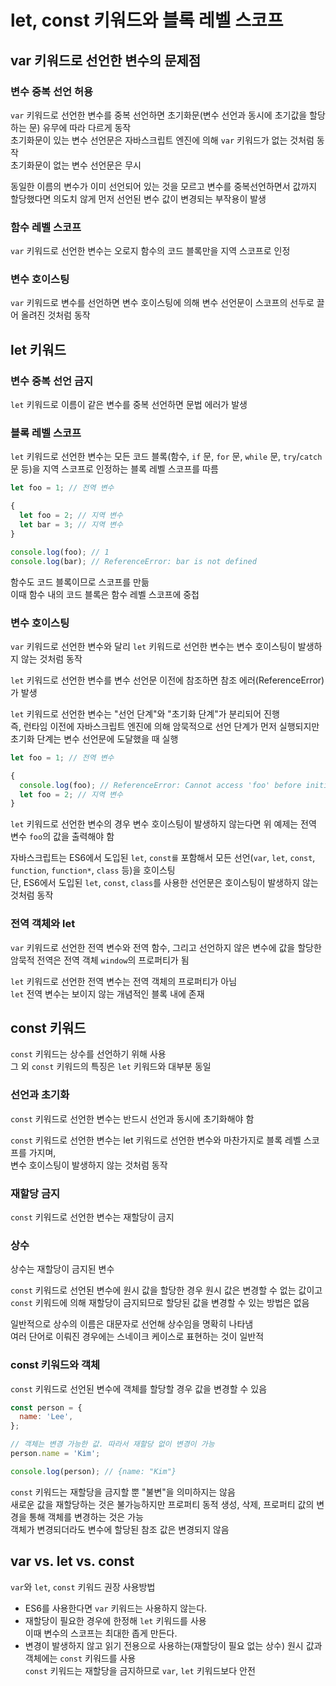 # let, const 키워드와 블록 레벨 스코프

## var 키워드로 선언한 변수의 문제점

### 변수 중복 선언 허용

`var` 키워드로 선언한 변수를 중복 선언하면 초기화문(변수 선언과 동시에 초기값을 할당하는 문) 유무에 따라 다르게 동작\
초기화문이 있는 변수 선언문은 자바스크립트 엔진에 의해 `var` 키워드가 없는 것처럼 동작\
초기화문이 없는 변수 선언문은 무시

동일한 이름의 변수가 이미 선언되어 있는 것을 모르고 변수를 중복선언하면서 값까지 할당했다면 의도치 않게 먼저 선언된 변수 값이 변경되는 부작용이 발생

### 함수 레벨 스코프

`var` 키워드로 선언한 변수는 오로지 함수의 코드 블록만을 지역 스코프로 인정

### 변수 호이스팅

`var` 키워드로 변수를 선언하면 변수 호이스팅에 의해 변수 선언문이 스코프의 선두로 끌어 올려진 것처럼 동작

## let 키워드

### 변수 중복 선언 금지

`let` 키워드로 이름이 같은 변수를 중복 선언하면 문법 에러가 발생

### 블록 레벨 스코프

`let` 키워드로 선언한 변수는 모든 코드 블록(함수, `if` 문, `for` 문, `while` 문, `try`/`catch` 문 등)을 지역 스코프로 인정하는 블록 레벨 스코프를 따름

```jsx
let foo = 1; // 전역 변수

{
  let foo = 2; // 지역 변수
  let bar = 3; // 지역 변수
}

console.log(foo); // 1
console.log(bar); // ReferenceError: bar is not defined
```

함수도 코드 블록이므로 스코프를 만듦\
이때 함수 내의 코드 블록은 함수 레벨 스코프에 중첩

### 변수 호이스팅

`var` 키워드로 선언한 변수와 달리 `let` 키워드로 선언한 변수는 변수 호이스팅이 발생하지 않는 것처럼 동작

`let` 키워드로 선언한 변수를 변수 선언문 이전에 참조하면 참조 에러(ReferenceError)가 발생

`let` 키워드로 선언한 변수는 "선언 단계"와 "초기화 단계"가 분리되어 진행\
즉, 런타임 이전에 자바스크립트 엔진에 의해 암묵적으로 선언 단계가 먼저 실행되지만 초기화 단계는 변수 선언문에 도달했을 때 실행

```jsx
let foo = 1; // 전역 변수

{
  console.log(foo); // ReferenceError: Cannot access 'foo' before initialization
  let foo = 2; // 지역 변수
}
```

`let` 키워드로 선언한 변수의 경우 변수 호이스팅이 발생하지 않는다면 위 예제는 전역 변수 `foo`의 값을 출력해야 함

자바스크립트는 ES6에서 도입된 `let`, `const를` 포함해서 모든 선언(`var`, `let`, `const`, `function`, `function*`, `class` 등)을 호이스팅\
단, ES6에서 도입된 `let`, `const`, `class`를 사용한 선언문은 호이스팅이 발생하지 않는 것처럼 동작

### 전역 객체와 let

`var` 키워드로 선언한 전역 변수와 전역 함수, 그리고 선언하지 않은 변수에 값을 할당한 암묵적 전역은 전역 객체 `window`의 프로퍼티가 됨

`let` 키워드로 선언한 전역 변수는 전역 객체의 프로퍼티가 아님\
`let` 전역 변수는 보이지 않는 개념적인 블록 내에 존재

## const 키워드

`const` 키워드는 상수를 선언하기 위해 사용\
그 외 `const` 키워드의 특징은 `let` 키워드와 대부분 동일

### 선언과 초기화

`const` 키워드로 선언한 변수는 반드시 선언과 동시에 초기화해야 함

`const` 키워드로 선언한 변수는 let 키워드로 선언한 변수와 마찬가지로 블록 레벨 스코프를 가지며,\
변수 호이스팅이 발생하지 않는 것처럼 동작

### 재할당 금지

`const` 키워드로 선언한 변수는 재할당이 금지

### 상수

상수는 재할당이 금지된 변수

`const` 키워드로 선언된 변수에 원시 값을 할당한 경우 원시 값은 변경할 수 없는 값이고 `const` 키워드에 의해 재할당이 금지되므로 할당된 값을 변경할 수 있는 방법은 없음

일반적으로 상수의 이름은 대문자로 선언해 상수임을 명확히 나타냄\
여러 단어로 이뤄진 경우에는 스네이크 케이스로 표현하는 것이 일반적

### const 키워드와 객체

`const` 키워드로 선언된 변수에 객체를 할당할 경우 값을 변경할 수 있음

```jsx
const person = {
  name: 'Lee',
};

// 객체는 변경 가능한 값. 따라서 재할당 없이 변경이 가능
person.name = 'Kim';

console.log(person); // {name: "Kim"}
```

`const` 키워드는 재할당을 금지할 뿐 "불변"을 의미하지는 않음\
새로운 값을 재할당하는 것은 불가능하지만 프로퍼티 동적 생성, 삭제, 프로퍼티 값의 변경을 통해 객체를 변경하는 것은 가능\
객체가 변경되더라도 변수에 할당된 참조 값은 변경되지 않음

## var vs. let vs. const

`var`와 `let`, `const` 키워드 권장 사용방법

- ES6를 사용한다면 `var` 키워드는 사용하지 않는다.
- 재할당이 필요한 경우에 한정해 `let` 키워드를 사용\
  이때 변수의 스코프는 최대한 좁게 만든다.
- 변경이 발생하지 않고 읽기 전용으로 사용하는(재할당이 필요 없는 상수) 원시 값과 객체에는 `const` 키워드를 사용\
  `const` 키워드는 재할당을 금지하므로 `var`, `let` 키워드보다 안전
